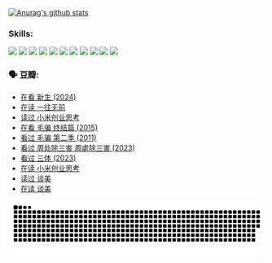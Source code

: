 
[![Anurag's github stats](https://github-readme-stats.vercel.app/api?username=w940853815)](https://github.com/anuraghazra/github-readme-stats)

### Skills:

<code><img height="32" src="https://cdn.jsdelivr.net/npm/simple-icons@v5/icons/python.svg"></code>
<code><img height="32" src="https://cdn.jsdelivr.net/npm/simple-icons@v5/icons/javascript.svg"></code>
<code><img height="32" src="https://cdn.jsdelivr.net/npm/simple-icons@v5/icons/django.svg"></code>
<code><img height="32" src="https://cdn.jsdelivr.net/npm/simple-icons@v5/icons/flask.svg"></code>
<code><img height="32" src="https://cdn.jsdelivr.net/npm/simple-icons@v5/icons/vuetify.svg"></code>
<code><img height="32" src="https://cdn.jsdelivr.net/npm/simple-icons@v5/icons/git.svg"></code>
<code><img height="32" src="https://cdn.jsdelivr.net/npm/simple-icons@v5/icons/docker.svg"></code>
<code><img height="32" src="https://cdn.jsdelivr.net/npm/simple-icons@v5/icons/postgresql.svg"></code>
<code><img height="32" src="https://cdn.jsdelivr.net/npm/simple-icons@v5/icons/elasticsearch.svg"></code>
<code><img height="32" src="https://cdn.jsdelivr.net/npm/simple-icons@v5/icons/macos.svg"></code>
<code><img height="32" src="https://cdn.jsdelivr.net/npm/simple-icons@v5/icons/linux.svg"></code>

### 🗣 豆瓣:

<!-- DOUBAN-ACTIVITIES:START -->
- [在看 新生‎ (2024)](https://www.douban.com/people/136069238/status/4607441062/?_i=15695959)
- [在读 一往无前](https://www.douban.com/people/136069238/status/4590507310/?_i=15695959)
- [读过 小米创业思考](https://www.douban.com/people/136069238/status/4590506983/?_i=15695959)
- [在看 毛骗 终结篇‎ (2015)](https://www.douban.com/people/136069238/status/4581971924/?_i=15695959)
- [看过 毛骗 第二季‎ (2011)](https://www.douban.com/people/136069238/status/4581971810/?_i=15695959)
- [看过 周处除三害 周處除三害‎ (2023)](https://www.douban.com/people/136069238/status/4575646701/?_i=15695959)
- [看过 三体‎ (2023)](https://www.douban.com/people/136069238/status/4574263039/?_i=15695959)
- [在读 小米创业思考](https://www.douban.com/people/136069238/status/4572047905/?_i=15695959)
- [读过 谈美](https://www.douban.com/people/136069238/status/4572047629/?_i=15695959)
- [在读 谈美](https://www.douban.com/people/136069238/status/4560861771/?_i=15695959)
<!-- DOUBAN-ACTIVITIES:END -->


![Snake animation](https://raw.githubusercontent.com/w940853815/w940853815/output/github-contribution-grid-snake.svg)

<!--
**w940853815/w940853815** is a ✨ _special_ ✨ repository because its `README.md` (this file) appears on your GitHub profile.

Here are some ideas to get you started:

- 🔭 I’m currently working on ...
- 🌱 I’m currently learning ...
- 👯 I’m looking to collaborate on ...
- 🤔 I’m looking for help with ...
- 💬 Ask me about ...
- 📫 How to reach me: ...
- 😄 Pronouns: ...
- ⚡ Fun fact: ...
-->
